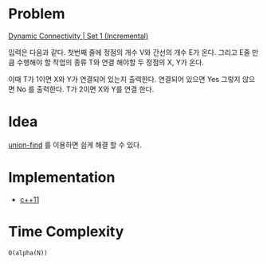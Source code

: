 # Problem

[Dynamic Connectivity | Set 1 (Incremental)](https://www.geeksforgeeks.org/dynamic-connectivity-set-1-incremental/)

입력은 다음과 같다.  첫번째 줄에 정점의 개수 V와 간선의 개수 E가
온다. 그리고 E줄 만큼 수행해야 할 작업의 종류 T와 연결 해야할 두
정점의 X, Y가 온다.

이때 T가 1이면 X와 Y가 연결되어 있는지 출력한다. 연결되어 있으면 Yes
그렇지 않으면 No 를 출력한다. T가 2이면 X와 Y를 연결 한다.

# Idea

[union-find](/doc/disjointset_unionfind.md) 를 이용하면 쉽게 해결 할
수 있다.

# Implementation

* [c++11](a.cpp)

# Time Complexity

```
O(alpha(N))
```
